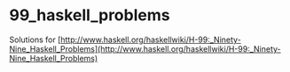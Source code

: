 99_haskell_problems
===================

Solutions for [http://www.haskell.org/haskellwiki/H-99:_Ninety-Nine_Haskell_Problems](http://www.haskell.org/haskellwiki/H-99:_Ninety-Nine_Haskell_Problems)
